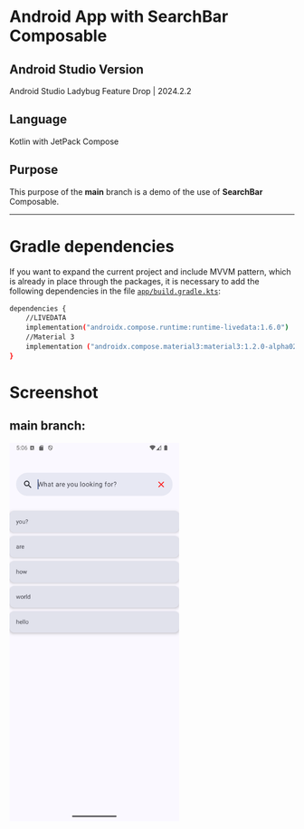 # Android App with SearchBar Composable
## Android Studio Version
Android Studio Ladybug Feature Drop | 2024.2.2

## Language
Kotlin with JetPack Compose

## Purpose
This purpose of the **main** branch is a demo of the use of **SearchBar** Composable.

---

# Gradle dependencies
If you want to expand the current project and include MVVM pattern, which is already in place through the packages, it is necessary to add the following dependencies in the file [`app/build.gradle.kts`](app/build.gradle.kts):

``` bash
dependencies {
    //LIVEDATA
    implementation("androidx.compose.runtime:runtime-livedata:1.6.0")
    //Material 3
    implementation ("androidx.compose.material3:material3:1.2.0-alpha02")
}
```

# Screenshot
## main branch:
<img src="app/screenshot/screenshot_1.png" alt="App activity" width="300"/>
